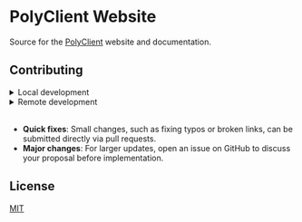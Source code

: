 # PolyClient Website

Source for the [PolyClient](https://github.com/polyclient/polyclient) website and documentation.

## Contributing

<details>
    <summary>Local development</summary>

- Clone this repository.
- Install:  
  - [Bun](https://bun.sh)  
- Run `bun run dev` to start the development server.

</details>

<details>
    <summary>Remote development</summary>

TBD

</details>

<br>

- **Quick fixes**: Small changes, such as fixing typos or broken links, can be submitted directly via pull requests.
- **Major changes**: For larger updates, open an issue on GitHub to discuss your proposal before implementation.

## License

[MIT](LICENSE)
